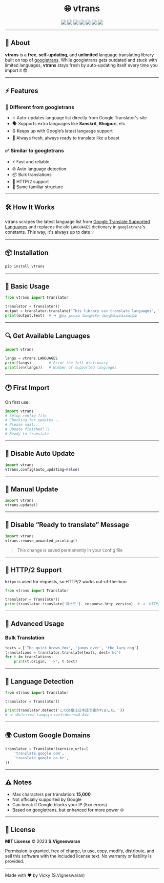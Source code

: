 <div align="center">

# 🌐 vtrans

<p align="center">
  <a href="#"><img src="https://img.shields.io/badge/Made%20With-Python-3776AB?style=for-the-badge&logo=python&logoColor=white"/></a>
  <a href="#"><img src="https://img.shields.io/badge/Type-🔤%20Language%20Translator-orange?style=for-the-badge"/></a>
  <a href="#"><img src="https://img.shields.io/badge/Auto--Update-Enabled-brightgreen?style=for-the-badge&logo=refresh&logoColor=black"/></a>
  <a href="#"><img src="https://img.shields.io/badge/Languages-100%2B-blue?style=for-the-badge&logo=googletranslate&logoColor=white"/></a>
  <a href="#"><img src="https://img.shields.io/badge/PyPI-vtrans-informational?style=for-the-badge&logo=pypi&logoColor=white"/></a>
  <a href="#"><img src="https://img.shields.io/badge/License-MIT-blueviolet?style=for-the-badge"/></a>
  <a href="#"><img src="https://img.shields.io/badge/Status-Active-success?style=for-the-badge&logo=git"/></a>
</p>


</div>

---

## 📌 About

**vtrans** is a **free**, **self-updating**, and **unlimited** language translating library built on top of [googletrans](https://pypi.org/project/googletrans2/). While googletrans gets outdated and stuck with limited languages, **vtrans** stays fresh by auto-updating itself every time you import it 😎

---

## ⚡ Features

### 🔄 Different from googletrans

- 🔥 Auto-updates language list directly from Google Translator's site  
- 🗣️ Supports extra languages like **Sanskrit**, **Bhojpuri**, etc.  
- 🔃 Keeps up with Google’s latest language support  
- 📡 Always fresh, always ready to translate like a beast  

### ✅ Similar to googletrans

- ⚡ Fast and reliable  
- 🌐 Auto language detection  
- 📦 Bulk translations  
- 🚀 HTTP/2 support  
- 🧱 Same familiar structure  

---

## 🛠️ How It Works

vtrans scrapes the latest language list from [Google Translate Supported Languages](https://cloud.google.com/translate/docs/languages) and replaces the old `LANGUAGES` dictionary in `googletrans`'s constants. This way, it's always up to date 💡

---

## 📦 Installation

```bash
pip install vtrans
````

---

## 🧪 Basic Usage

```python
from vtrans import Translator

translator = Translator()
output = translator.translate("This library can translate languages", "ta")
print(output.text)  # ➜ இந்த நூலகம் மொழிகளை மொழிபெயர்க்கக்கூடும்
```

---

## 🔍 Get Available Languages

```python
import vtrans

langs = vtrans.LANGUAGES
print(langs)        # Print the full dictionary
print(len(langs))   # Number of supported languages
```

---

## 🕐 First Import

On first use:

```python
import vtrans
# Setup config file
# Checking for updates...
# Please wait...
# Update finished! 🎉
# Ready to translate
```

---

## 📴 Disable Auto Update

```python
import vtrans
vtrans.config(auto_updating=False)
```

---

## 🔁 Manual Update

```python
import vtrans
vtrans.update()
```

---

## 🙊 Disable “Ready to translate” Message

```python
import vtrans
vtrans.remove_unwanted_printing()
```

> This change is saved permanently in your config file

---

## 📡 HTTP/2 Support

`httpx` is used for requests, so HTTP/2 works out-of-the-box:

```python
from vtrans import Translator

translator = Translator()
print(translator.translate('테스트')._response.http_version)  # ➜ 'HTTP/2'
```

---

## 🧠 Advanced Usage

### Bulk Translation

```python
texts = ['The quick brown fox', 'jumps over', 'the lazy dog']
translations = translator.translate(texts, dest='ko')
for t in translations:
    print(t.origin, '->', t.text)
```

---

## 🔎 Language Detection

```python
from vtrans import Translator

translator = Translator()

print(translator.detect('この文章は日本語で書かれました。'))
# ➜ <Detected lang=ja confidence=0.64>
```

---

## 🌍 Custom Google Domains

```python
translator = Translator(service_urls=[
    'translate.google.com',
    'translate.google.co.kr',
])
```

---

## ⚠️ Notes

* Max characters per translation: **15,000**
* Not officially supported by Google
* Can break if Google blocks your IP (5xx errors)
* Based on googletrans, but enhanced for more power ⚙️

---

## 📄 License

**MIT License** © 2023 **S.Vigneswaran**

Permission is granted, free of charge, to use, copy, modify, distribute, and sell this software with the included license text. No warranty or liability is provided.

---

Made with ❤️ by Vicky (S.Vigneswaran)


